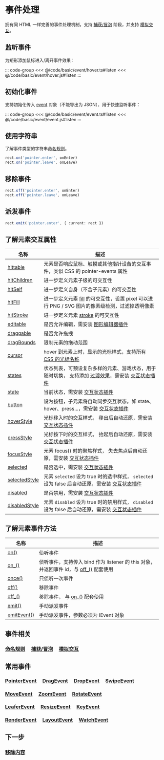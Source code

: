 # 事件处理

拥有同 HTML 一样完善的事件处理机制，支持 [捕获/冒泡](/reference/event/flow.md) 阶段，并支持 [模拟交互](/reference/event/simulation.md)。

## 监听事件

为矩形添加鼠标进入/离开事件效果：

::: code-group
<<< @/code/basic/event/hover.ts#listen
<<< @/code/basic/event/hover.js#listen
:::

## 初始化事件

支持初始化传入 [event](/reference/UI/on.md) 对象（不能导出为 JSON），用于快速监听事件：

::: code-group
<<< @/code/basic/event/event.ts#listen
<<< @/code/basic/event/event.js#listen
:::

## 使用字符串

了解事件类型的字符串[命名规则](/reference/event/name.md)。

```ts
rect.on('pointer.enter', onEnter)
rect.on('pointer.leave', onLeave)
```

## 移除事件

```ts
rect.off('pointer.enter', onEnter)
rect.off('pointer.leave', onLeave)
```

## 派发事件

```ts
rect.emit('pointer.enter', { current: rect })
```

## 了解元素交互属性

| 名称                                                                        | 描述                                                                                                                                                        |
| --------------------------------------------------------------------------- | ----------------------------------------------------------------------------------------------------------------------------------------------------------- |
| [hittable](/reference/UI/hit.md)                                            | 元素是否响应鼠标、触摸或其他指针设备的交互事件，类似 CSS 的 pointer-events 属性                                                                             |
| [hitChildren](/reference/UI/hitChildren.md)                                 | 进一步定义元素子级的可交互性                                                                                                                                |
| [hitSelf](/reference/UI/hitSelf.md)                                         | 进一步定义自身（不含子元素）的可交互性                                                                                                                      |
| [hitFill](/reference/UI/hitFill.md)                                         | 进一步定义元素 [fill](/reference/UI/fill.md) 的可交互性，设置 pixel 可以进行 PNG / SVG 图片的像素级检测，过滤掉透明像素                                     |
| [hitStroke](/reference/UI/hitStroke.md)                                     | 进一步定义元素 [stroke](/reference/UI/stroke.md) 的可交互性                                                                                                 |
| [editable](/reference/UI/editable.md)                                       | 是否允许编辑，需安装 [图形编辑器插件](/plugin/in/editor/index.md)                                                                                           |
| [draggable](/reference/UI/draggable.md)                                     | 是否允许拖拽                                                                                                                                                |
| [dragBounds](/reference/UI/dragBounds.md)                                   | 限制元素的拖动范围                                                                                                                                          |
| [cursor](/reference/UI/cursor.md)                                           | hover 到元素上时，显示的光标样式，支持所有 [CSS 的光标名称](https://developer.mozilla.org/zh-CN/docs/Web/CSS/cursor)                                        |
| [states](/reference/UI/state/state.md#states-istates)                       | 状态列表，可预设复杂多样的元素、游戏状态，用于随时切换， 支持添加 [过渡效果](/reference/UI/transition.md)，需安装 [交互状态插件](/plugin/in/state/index.md) |
| [state](/reference/UI/state/state.md#state-string)                          | 当前状态，需安装 [交互状态插件](/plugin/in/state/index.md)                                                                                                  |
| [button](/reference/UI/state/state.md#button-boolean)                       | 设为按钮，子元素将自动同步交互状态，如 state、hover、press...，需安装 [交互状态插件](/plugin/in/state/index.md)                                             |
| [hoverStyle](/reference/UI/state/hover.md#hoverstyle-iuiinputdata)          | 光标移入时的交互样式， 移出后自动还原，需安装 [交互状态插件](/plugin/in/state/index.md)                                                                     |
| [pressStyle](/reference/UI/state/press.md#pressstyle-iuiinputdata)          | 光标按下时的交互样式， 抬起后自动还原，需安装 [交互状态插件](/plugin/in/state/index.md)                                                                     |
| [focusStyle](/reference/UI/state/focus.md#focusstyle-iuiinputdata)          | 元素 focus() 时的聚焦样式， 失去焦点后自动还原，需安装 [交互状态插件](/plugin/in/state/index.md)                                                            |
| [selected](/reference/UI/state/selected.md#selected-boolean)                | 是否选中，需安装 [交互状态插件](/plugin/in/state/index.md)                                                                                                  |
| [selectedStyle](/reference/UI/state/selected.md#selectedstyle-iuiinputdata) | 元素 `selected` 设为 true 时的选中样式， `selected` 设为 false 后自动还原，需安装 [交互状态插件](/plugin/in/state/index.md)                                 |
| [disabled](/reference/UI/state/disabled.md#disabled-boolean)                | 是否禁用，需安装 [交互状态插件](/plugin/in/state/index.md)                                                                                                  |
| [disabledStyle](/reference/UI/state/disabled.md#disabledstyle-iuiinputdata) | 元素 `disabled` 设为 true 时的禁用样式， `disabled` 设为 false 后自动还原，需安装 [交互状态插件](/plugin/in/state/index.md)                                 |

## 了解元素事件方法

| 名称                                                                                                                           | 描述                                                                                                               |
| ------------------------------------------------------------------------------------------------------------------------------ | ------------------------------------------------------------------------------------------------------------------ |
| [on()](/reference/UI/on.md#on-type-string-string-listener-ieventlistener-options-ieventoption)                                 | 侦听事件                                                                                                           |
| [on\_()](/reference/UI/on.md#on-type-string-string-listener-ieventlistener-bind-iobject-options-ieventoption-ieventlistenerid) | 侦听事件，支持传入 bind 作为 listener 的 this 对象，并返回事件 id，与 [off\_()](/reference/UI/off.md#off) 配套使用 |
| [once()](/reference/UI/on.md#once-type-string-string-listener-ieventlistener-capture-boolean)                                  | 只侦听一次事件                                                                                                     |
| [off()](/reference/UI/off.md)                                                                                                  | 移除事件                                                                                                           |
| [off\_()](/reference/UI/off.md)                                                                                                | 移除事件， 与 [on\_()](/reference/UI/on.md#on_) 配套使用                                                           |
| [emit()](/reference/UI/emit.md)                                                                                                | 手动派发事件                                                                                                       |
| [emitEvent()](/reference/UI/emit.md)                                                                                           | 手动派发事件，参数必须为 IEvent 对象                                                                               |

## 事件相关

### [命名规则](/reference/event/name.md) &nbsp; &nbsp; [捕获/冒泡](/reference/event/flow.md) &nbsp; &nbsp; [模拟交互](/reference/event/simulation.md)

## 常用事件

### [PointerEvent](/reference/event/ui/Pointer.md) &nbsp; &nbsp; [DragEvent](/reference/event/ui/Drag.md) &nbsp; &nbsp; [DropEvent](/reference/event/ui/Drop.md) &nbsp; &nbsp; [SwipeEvent](/reference/event/ui/Swipe.md)

### [MoveEvent](/reference/event/ui/Move.md) &nbsp; &nbsp; [ZoomEvent](/reference/event/ui/Zoom.md) &nbsp; &nbsp; [RotateEvent](/reference/event/ui/Rotate.md)

### [LeaferEvent](/reference/event/basic/Leafer.md) &nbsp; &nbsp; [ResizeEvent](/reference/event/basic/Resize.md) &nbsp; &nbsp; [KeyEvent](/reference/event/ui/Key.md)

### [RenderEvent](/reference/event/basic/Render.md) &nbsp; &nbsp; [LayoutEvent](/reference/event/basic/Layout.md) &nbsp; &nbsp; [WatchEvent](/reference/event/basic/Watch.md) &nbsp; &nbsp;

## 下一步

### [移除内容](/guide/basic/remove.md)
